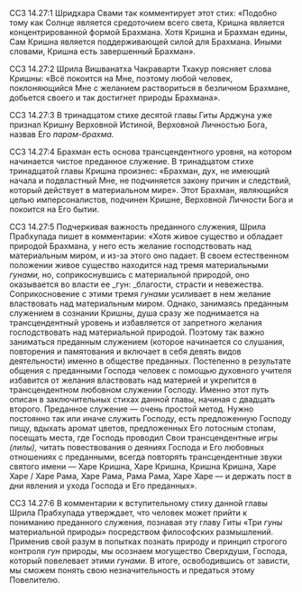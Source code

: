 ССЗ 14.27:1	Шридхара Свами так комментирует этот стих: «Подобно тому как Солнце является средоточием всего света, Кришна является концентрированной формой Брахмана. Хотя Кришна и Брахман едины, Сам Кришна является поддерживающей силой для Брахмана. Иными словами, Кришна есть завершенный Брахман».

ССЗ 14.27:2	Шрила Вишванатха Чакраварти Тхакур поясняет слова Кришны: «Всё покоится на Мне, поэтому любой человек, поклоняющийся Мне с желанием раствориться в безличном Брахмане, добьется своего и так достигнет природы Брахмана».

ССЗ 14.27:3	В тринадцатом стихе десятой главы Гиты Арджуна уже признал Кришну Верховной Истиной, Верховной Личностью Бога, назвав Его _парам-брахма._

ССЗ 14.27:4	Брахман есть основа трансцендентного уровня, на котором начинается чистое преданное служение. В тринадцатом стихе тринадцатой главы Кришна произнес: «Брахман, дух, не имеющий начала и подвластный Мне, не подчиняется закону причин и следствий, который действует в материальном мире». Этот Брахман, являющийся целью имперсоналистов, подчинен Кришне, Верховной Личности Бога и покоится на Его бытии.

ССЗ 14.27:5	Подчеркивая важность преданного служения, Шрила Прабхупада пишет в комментарии: «Хотя живое существо и обладает природой Брахмана, у него есть желание господствовать над материальным миром, и из-за этого оно падает. В своем естественном положении живое существо находится над тремя материальными _гунами,_ но, соприкоснувшись с материальной природой, оно оказывается во власти ее _гун: _благости, страсти и невежества. Соприкосновение с этими тремя _гунами_ усиливает в нем желание властвовать над материальным миром. Однако, занимаясь преданным служением в сознании Кришны, душа сразу же поднимается на трансцендентный уровень и избавляется от запретного желания господствовать над материальной природой. Поэтому так важно заниматься преданным служением (которое начинается со слушания, повторения и памятования и включает в себя девять видов деятельности) именно в обществе преданных. Постепенно в результате общения с преданными Господа человек с помощью духовного учителя избавится от желания властвовать над материей и укрепится в трансцендентном любовном служении Господу. Именно этот путь описан в заключительных стихах данной главы, начиная с двадцать второго. Преданное служение — очень простой метод. Нужно постоянно так или иначе служить Господу, есть предложенную Господу пищу, вдыхать аромат цветов, предложенных Его лотосным стопам, посещать места, где Господь проводил Свои трансцендентные игры _(лилы),_ читать повествования о деяниях Господа и Его любовных отношениях с преданными, всегда повторять трансцендентные звуки святого имени — Харе Кришна, Харе Кришна, Кришна Кришна, Харе Харе / Харе Рама, Харе Рама, Рама Рама, Харе Харе — и держать пост в дни явления и ухода Господа и Его преданных».

ССЗ 14.27:6	В комментарии к вступительному стиху данной главы Шрила Прабхупада утверждает, что человек может прийти к пониманию преданного служения, познавая эту главу Гиты «Три _гуны_ материальной природы» посредством философских размышлений. Применив свой разум в попытках познать природу и принцип строгого контроля _гун_ природы, мы осознаем могущество Сверхдуши, Господа, который повелевает этими _гунами._ В итоге, освободившись от зависти, мы сможем понять свою незначительность и предаться этому Повелителю.
